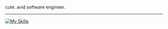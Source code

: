cute.
avid software engineer.

---

[![My Skills](https://skillicons.dev/icons?i=js,ts,py,cpp,cs,lua,java,html,css,vscode)](https://skillicons.dev)
